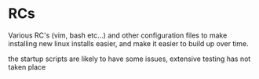 # RCs
Various RC's (vim, bash etc...) and other configuration files to make installing new linux installs easier, and make it easier to build up over time.

the startup scripts are likely to have some issues, extensive testing has not
taken place
